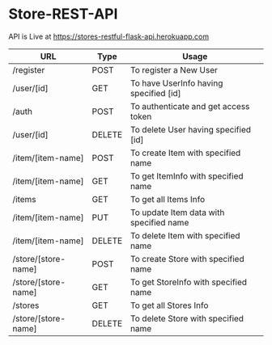 # Store-REST-API

API is Live at https://stores-restful-flask-api.herokuapp.com

URL | Type | Usage
--- | --- | ---
/register | POST | To register a New User
/user/[id] | GET | To have UserInfo having specified [id]
/auth | POST | To authenticate and get access token
/user/[id] | DELETE | To delete User having specified [id]
/item/[item-name] | POST | To create Item with specified name
/item/[item-name] | GET | To get ItemInfo with specified name
/items | GET | To get all Items Info 
/item/[item-name] | PUT | To update Item data with specified name
/item/[item-name] | DELETE | To delete Item with specified name
/store/[store-name] | POST | To create Store with specified name
/store/[store-name] | GET | To get StoreInfo with specified name
/stores | GET | To get all Stores Info
/store/[store-name] | DELETE | To delete Store with specified name

